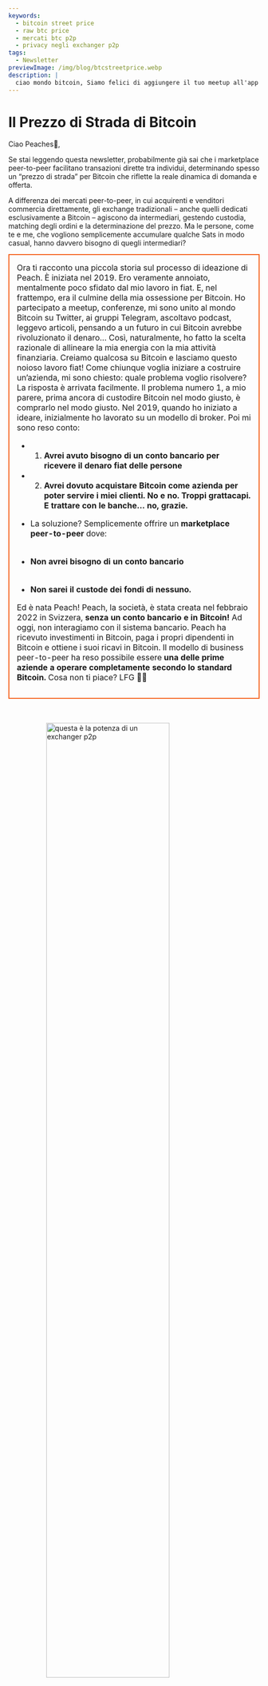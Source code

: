 ```yaml
---
keywords:
  - bitcoin street price
  - raw btc price
  - mercati btc p2p
  - privacy negli exchanger p2p
tags:
  - Newsletter
previewImage: /img/blog/btcstreetprice.webp
description: |
  ciao mondo bitcoin, Siamo felici di aggiungere il tuo meetup all'app Peach Bitcoin!
---
```


# Il Prezzo di Strada di Bitcoin

Ciao Peaches🍑,

Se stai leggendo questa newsletter, probabilmente già sai che i marketplace peer-to-peer facilitano transazioni dirette tra individui, determinando spesso un “prezzo di strada” per Bitcoin che riflette la reale dinamica di domanda e offerta.

A differenza dei mercati peer-to-peer, in cui acquirenti e venditori commercia direttamente, gli exchange tradizionali – anche quelli dedicati esclusivamente a Bitcoin – agiscono da intermediari, gestendo custodia, matching degli ordini e la determinazione del prezzo. Ma le persone, come te e me, che vogliono semplicemente accumulare qualche Sats in modo casual, hanno davvero bisogno di quegli intermediari?

<table style="width: 100%; max-width: 800px; margin: auto; border-collapse: collapse;">
<td style="border: 2px solid #f56522; padding: 15px; width: 60%; vertical-align: top;">
Ora ti racconto una piccola storia sul processo di ideazione di Peach. È iniziata nel 2019. Ero veramente annoiato, mentalmente poco sfidato dal mio lavoro in fiat. E, nel frattempo, era il culmine della mia ossessione per Bitcoin. Ho partecipato a meetup, conferenze, mi sono unito al mondo Bitcoin su Twitter, ai gruppi Telegram, ascoltavo podcast, leggevo articoli, pensando a un futuro in cui Bitcoin avrebbe rivoluzionato il denaro… Così, naturalmente, ho fatto la scelta razionale di allineare la mia energia con la mia attività finanziaria. Creiamo qualcosa su Bitcoin e lasciamo questo noioso lavoro fiat! Come chiunque voglia iniziare a costruire un’azienda, mi sono chiesto: quale problema voglio risolvere? La risposta è arrivata facilmente. Il problema numero 1, a mio parere, prima ancora di custodire Bitcoin nel modo giusto, è comprarlo nel modo giusto. Nel 2019, quando ho iniziato a ideare, inizialmente ho lavorato su un modello di broker. Poi mi sono reso conto:

- 1. **Avrei avuto bisogno di un conto bancario per ricevere il denaro fiat delle persone**
- 2. **Avrei dovuto acquistare Bitcoin come azienda per poter servire i miei clienti. No e no. Troppi grattacapi. E trattare con le banche… no, grazie.**

- La soluzione? Semplicemente offrire un **marketplace peer-to-peer** dove:
  <br><br>
- **Non avrei bisogno di un conto bancario**
  <br><br>
- **Non sarei il custode dei fondi di nessuno.**

Ed è nata Peach! Peach, la società, è stata creata nel febbraio 2022 in Svizzera, **senza un conto bancario e in Bitcoin!** Ad oggi, non interagiamo con il sistema bancario. Peach ha ricevuto investimenti in Bitcoin, paga i propri dipendenti in Bitcoin e ottiene i suoi ricavi in Bitcoin. Il modello di business peer-to-peer ha reso possibile essere **una delle prime aziende a operare completamente secondo lo standard Bitcoin.** Cosa non ti piace? LFG 🍑🚀
</td>
</table>

<br><br>
<img src="/img/blog/This-is-peer-to-peer.gif" alt="questa è la potenza di un exchanger p2p" style="display:block; margin: auto; width: 70%;">
<br><br>

Bene, tornando al prezzo di strada di Bitcoin… ossia il prezzo peer-to-peer! Io lo chiamo il prezzo grezzo, il prezzo puro, il prezzo senza intermediari, il prezzo naturale, il prezzo innocente… il prezzo al quale un individuo decide che in questo preciso istante, in questo preciso luogo e in questa situazione, Bitcoin vale <X> per lui/lei.

Il concetto di prezzo di strada di Bitcoin non è del tutto nuovo. Già nel 2017, Clark Moody introdusse l’indice [Bitcoin Street Price](https://bitcoin.clarkmoody.com/posts/introducing-bitcoin-street-price?) con l’intento di monitorare il valore di Bitcoin negoziato peer-to-peer in diverse valute locali. Questa iniziativa mirava a fornire una rappresentazione più accurata del valore in contanti di Bitcoin nelle varie regioni. Sfortunatamente questi dati non esistono più per mancanza di supporto e risorse, ma piattaforme come Peach Bitcoin continuano a sostenere l’idea che il prezzo peer-to-peer sia il vero prezzo di Bitcoin.

CONTROLLA ORA la nostra [nuova home page](https://peachbitcoin.com/) per scoprire l’ATH del prezzo di strada di Bitcoin su Peach nelle ultime 24h / 15d / 30d in EUR, CHF, USD!  
Come viene calcolato: prendiamo il prezzo medio di tutte le transazioni completate su Peach.

<div style="border: 2px solid orange; padding: 10px; text-align: center;">
    <strong>INTEGRA & GIOCA</strong> con la nostra API del Prezzo Peer-to-Peer di Bitcoin:
</div>

:::buttons
[API Prezzo Peer-to-Peer](https://docs.peachbitcoin.com/#ath-price)
:::

INDOVINA UN PO'... HAI NOTATO CHE  
Il prezzo di Bitcoin è **spesso più alto** sul marketplace peer-to-peer! Perché? Perché è grezzo e non ci sono identificazioni o fastidiosi processi KYC!  
Per questo, fare arbitraggio o vendere Bitcoin su Peach ha molto senso. E… **È TUTTO GRATIS!!** Quindi scarica l’app e pubblica subito la tua offerta di vendita!

<div style="text-align: center;">
  <video controls style="max-width: 100%; height: auto;">
    <source src="/img/blog/P2P-Price-promo.mp4" type="video/mp4">
    Il tuo browser non supporta il tag video.
  </video>
</div>

Guarda anche cosa significa il peer-to-peer nella vita reale:

Le persone scambiano Bitcoin in maniera super anonima con CONTANTI mentre partecipano a meetup Bitcoin! Questo è un meetup in Francia, (Bitcoin Metz!)[https://x.com/btc_metz/status/1883220185504727229?s=46]. Un saluto a loro! Peach facilita lo scambio fornendo il servizio escrow e la piattaforma di scoperta delle offerte. Grazie a BitcoinMetz per aver presentato Peach! Un vero onore per noi.

![](/img/blog/tradecashforsat/tradeforsat.png)

Questo è tutto da parte mia, Peaches!

Con saluti fruttati,

@ProofofSteph

Fai dello stacking dei Sats peer-to-peer lo standard,

Condividi il tuo codice referral con i tuoi amici

Loro ricevono 1 operazione di acquisto gratuita e tu ottieni punti referral da riscattare in sats e altro.

## ⚠️ NUOVA VERSIONE DI PEACH, ORA DISPONIBILE 0.5.3 (265) ⚠️

:::figures 3
![finanzia fino a 21 offerte di vendita istantanee](/img/blog/tradecashforsat/fundmore.png)

![non condividere mai la tua passphrase](/img/blog/tradecashforsat/nevershare.png)

![modalità scura su Peach](/img/blog/tradecashforsat/darkmode.png)
:::

**NON CONDIVIDERE MAI IL TUO SEED, NEPPURE CON TUA MAMMA!**

## IN ALTRE NOTIZIE, IL NODO LIGHTNING⚡ DI PEACH È ONLINE!

![light peach](/img/blog/tradecashforsat/lightpeach.png)

- Controlla i dettagli della connessione su Clearnet e Tor [qui](https://ln.peachbitcoin.com/embed/FHQuQDFDUngLDXY2n36R6JjP5FgLHKFNF7MDMTUHR8bX/BTC/ln)
- Il nostro indirizzo lightning è **hello@ln.peachbitcoin.com** 🤗

Peach è un team molto piccolo. Ogni aiuto e supporto è ben accetto!  
Vuoi collaborare con noi? Vuoi promuoverci?  
Vuoi unirti al team come ambasciatore/a locale o regionale del brand Peach? 👀  
Contattaci subito!

:::buttons
[Scrivici!](mailto:hello@peachbitcoin.com)
:::

<table style="width: 100%; max-width: 800px; margin: auto; border-collapse: collapse;">
  <tr>
    <td style="border: 2px solid #E4572E; padding: 15px; width: 60%; vertical-align: top;">
      <div style="word-wrap: break-word; font-size: 16px; line-height: 1.5;">
        <strong>Sei un organizzatore di meetup?<br>
        Possiedi un negozio Bitcoin?<br>
        O organizzi eventi/conferenze?</strong>
        <br><br>
        Integra il tuo evento o negozio nella nostra app per facilitare scambi in CONTANTI presso la tua sede.
        <ul>
          <li>Guadagna il 100% dei nostri ricavi per tutte le transazioni in contanti che avvengono al tuo meetup!</li>
          <li>Ricevi il tuo codice referral personalizzato, gadget, flyer e tutto il nostro supporto per educare al trading anonimo.</li>
        </ul>
        Invia una email con <strong style="color: #E4572E;">#CASH4SATS</strong> per ricevere tutte le informazioni.
      </div>
    </td>
    <td style="padding-left: 20px; width: 40%; text-align: center; vertical-align: top;">
      <img src="/img/blog/tradecashforsat/img1.png" alt="Immagine Meetup" style="max-width: 100%; height: auto;">
      <br><br>
      <a href="#" style="display: inline-block; background-color: #E4572E; color: white; padding: 10px 20px; text-decoration: none; font-weight: bold; border-radius: 5px;">INSCRIVI IL TUO MEETUP SU PEACH</a>
    </td>
  </tr>
</table>

<br><br>

![continua ad accumulare Sats!](/img/blog/tradecashforsat/keepstacking.png)
